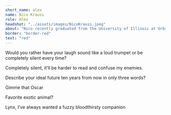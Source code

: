 ```yaml
---
short_name: alex
name: Nico Krauss
role: Alex
headshot: "../assets/images/NicoKrauss.jpeg"
about: "Nico recently graduated from the University of Illinois at Urbana-Champaign with a BFA in acting and began working in Chicago. After doing a few projects in the Windy City, he completed a long awaited move to Los Angeles and has been there admiring palm trees and considering going to the beach since the year began."
border: "border-red"
text: "red"
---
```

<p class="question">Would you rather have your laugh sound like a loud trumpet or be completely silent every time?</p>

<p class="answer">Completely silent, it’ll be harder to read and confuse my enemies.</p>

<p class="question">Describe your ideal future ten years from now in only three words?</p>

<p class="answer">Gimme that Oscar</p>

<p class="question">Favorite exotic animal?</p>

<p class="answer">Lynx, I’ve always wanted a fuzzy bloodthirsty companion</p>
